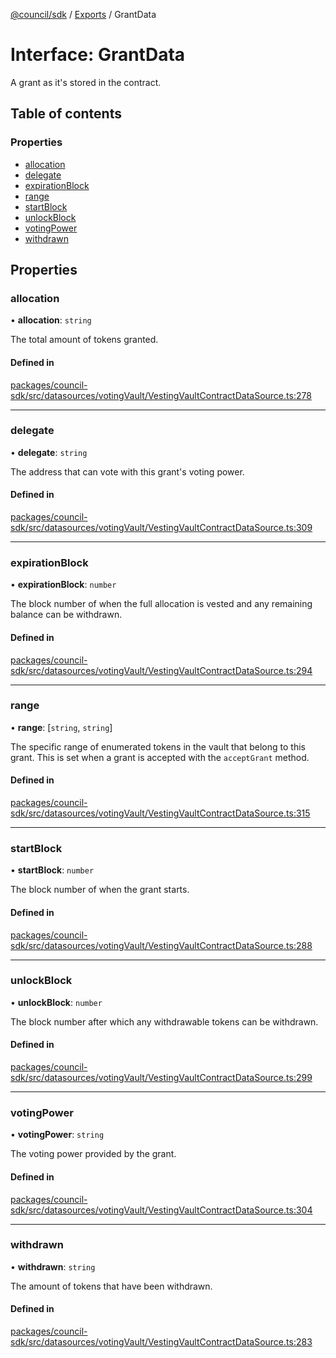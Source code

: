 [@council/sdk](../README.md) / [Exports](../modules.md) / GrantData

# Interface: GrantData

A grant as it's stored in the contract.

## Table of contents

### Properties

- [allocation](GrantData.md#allocation)
- [delegate](GrantData.md#delegate)
- [expirationBlock](GrantData.md#expirationblock)
- [range](GrantData.md#range)
- [startBlock](GrantData.md#startblock)
- [unlockBlock](GrantData.md#unlockblock)
- [votingPower](GrantData.md#votingpower)
- [withdrawn](GrantData.md#withdrawn)

## Properties

### allocation

• **allocation**: `string`

The total amount of tokens granted.

#### Defined in

[packages/council-sdk/src/datasources/votingVault/VestingVaultContractDataSource.ts:278](https://github.com/element-fi/council-monorepo/blob/8fd0879/packages/council-sdk/src/datasources/votingVault/VestingVaultContractDataSource.ts#L278)

___

### delegate

• **delegate**: `string`

The address that can vote with this grant's voting power.

#### Defined in

[packages/council-sdk/src/datasources/votingVault/VestingVaultContractDataSource.ts:309](https://github.com/element-fi/council-monorepo/blob/8fd0879/packages/council-sdk/src/datasources/votingVault/VestingVaultContractDataSource.ts#L309)

___

### expirationBlock

• **expirationBlock**: `number`

The block number of when the full allocation is vested and any
remaining balance can be withdrawn.

#### Defined in

[packages/council-sdk/src/datasources/votingVault/VestingVaultContractDataSource.ts:294](https://github.com/element-fi/council-monorepo/blob/8fd0879/packages/council-sdk/src/datasources/votingVault/VestingVaultContractDataSource.ts#L294)

___

### range

• **range**: [`string`, `string`]

The specific range of enumerated tokens in the vault that belong to this
grant. This is set when a grant is accepted with the `acceptGrant` method.

#### Defined in

[packages/council-sdk/src/datasources/votingVault/VestingVaultContractDataSource.ts:315](https://github.com/element-fi/council-monorepo/blob/8fd0879/packages/council-sdk/src/datasources/votingVault/VestingVaultContractDataSource.ts#L315)

___

### startBlock

• **startBlock**: `number`

The block number of when the grant starts.

#### Defined in

[packages/council-sdk/src/datasources/votingVault/VestingVaultContractDataSource.ts:288](https://github.com/element-fi/council-monorepo/blob/8fd0879/packages/council-sdk/src/datasources/votingVault/VestingVaultContractDataSource.ts#L288)

___

### unlockBlock

• **unlockBlock**: `number`

The block number after which any withdrawable tokens can be withdrawn.

#### Defined in

[packages/council-sdk/src/datasources/votingVault/VestingVaultContractDataSource.ts:299](https://github.com/element-fi/council-monorepo/blob/8fd0879/packages/council-sdk/src/datasources/votingVault/VestingVaultContractDataSource.ts#L299)

___

### votingPower

• **votingPower**: `string`

The voting power provided by the grant.

#### Defined in

[packages/council-sdk/src/datasources/votingVault/VestingVaultContractDataSource.ts:304](https://github.com/element-fi/council-monorepo/blob/8fd0879/packages/council-sdk/src/datasources/votingVault/VestingVaultContractDataSource.ts#L304)

___

### withdrawn

• **withdrawn**: `string`

The amount of tokens that have been withdrawn.

#### Defined in

[packages/council-sdk/src/datasources/votingVault/VestingVaultContractDataSource.ts:283](https://github.com/element-fi/council-monorepo/blob/8fd0879/packages/council-sdk/src/datasources/votingVault/VestingVaultContractDataSource.ts#L283)
